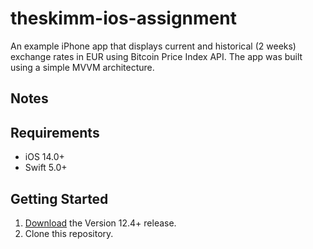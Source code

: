 # theskimm-ios-assignment
An example iPhone app that displays current and historical (2 weeks) exchange rates in EUR using Bitcoin Price Index API. 
The app was built using a simple MVVM architecture.
## Notes


## Requirements 
- iOS 14.0+ 
- Swift 5.0+

## Getting Started 
1. [Download](https://developer.apple.com/xcode/download/) the Version 12.4+ release.
1. Clone this repository.